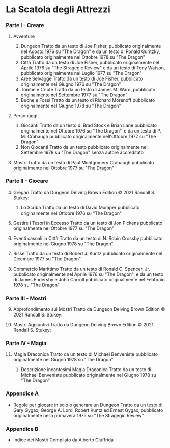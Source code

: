 # La Scatola degli Attrezzi

### Parte I - Creare
1. Avventure
	1. Dungeon
		Tratto da un testo di Joe Fisher, pubblicato originalmente nel Agosto 1976 su "The Dragon" e da un testo di Ronald Guritzky, pubblicato originalmente nel Ottobre 1978 su "The Dragon"
	2. Città
		Tratto da un testo di Joe Fisher, pubblicato originalmente nel Aprile 1976 su "The Stragegic Review" e da un testo di Tony Watson, pubblicato originalmente nel Luglio 1977 su "The Dragon"
	3. Aree Selvagge
		Tratto da un testo di Joe Fisher, pubblicato originalmente nel Giugno 1976 su "The Dragon"
	4. Tombe e Cripte
		Tratto da un testo di James M. Ward, pubblicato originalmente nel Settembre 1977 su "The Dragon"
	5. Buche e Fossi
		Tratto da un testo di Richard Morenoff pubblicato originalmente nel Giugno 1978 su "The Dragon"

2. Personaggi
	1. Giocanti
		Tratto da un testo di Brad Stock e Brian Lane pubblicato originalmente nel Ottobre 1976 su "The Dragon", e da un testo di P. M. Crabaugh pubblicato originalmente nell'Ottobre 1977 su "The Dragon"
	2. Non Giocanti
		Tratto da un testo pubblicato originalmente nel Settembre 1978 su "The Dragon" senza autore accreditato

3. Mostri
	Tratto da un testo di Paul Montgomery Crabaugh pubblicato originalmente nel Ottobre 1977 su "The Dragon"

### Parte II - Giocare
4. Gregari
	Tratto da Dungeon Delving Brown Edition © 2021 Randall S. Stukey:

	1. Lo Scriba
		Tratto da un testo di David Mumper pubblicato originalmente nel Ottobre 1976 su "The Dragon"

5. Gestire i Tesori in Eccesso
	Tratto da un testo di Jon Pickens pubblicato originalmente nel Ottobre 1977 su "The Dragon"

6. Eventi casuali in Città
	Tratto da un testo di N. Robin Crossby pubblicato originalmente nel Giugno 1978 su "The Dragon"

7. Risse
	Tratto da un testo di Robert J. Kuntz pubblicato originalmente nel Dicembre 1977 su "The Dragon"

8. Commercio Marittimo
	Tratto da un testo di Ronald C. Spencer, Jr. pubblicato originalmente nel Aprile 1976 su "The Dragon", e da un testo di James Endersby e John Carroll pubblicato originalmente nel Febbraio 1978 su "The Dragon"

### Parte III - Mostri
9. Approfondimento sui Mostri
	Tratto da Dungeon Delving Brown Edition © 2021 Randall S. Stukey:

10. Mostri Aggiuntivi
	Tratto da Dungeon Delving Brown Edition © 2021 Randall S. Stukey:

### Parte IV - Magia
11. Magia Draconica
	Tratto da un testo di Michael Benveniste pubblicato originalmente nel Giugno 1978 su "The Dragon"
	
	1. Descrizione incantesimi Magia Draconica
		Tratto da un testo di Michael Benveniste pubblicato originalmente nel Giugno 1978 su "The Dragon"

### Appendice A
- Regole per giocare in solo o generare un Dungeon
	Tratto da un testo di Gary Gygax, George A. Lord, Robert Kuntz ed Ernest Gygax, pubblicato originalmente nella primavera 1975 su "The Stragegic Review"

### Appendice B
- Indice dei Mostri
	Compilato da Alberto Giuffrida